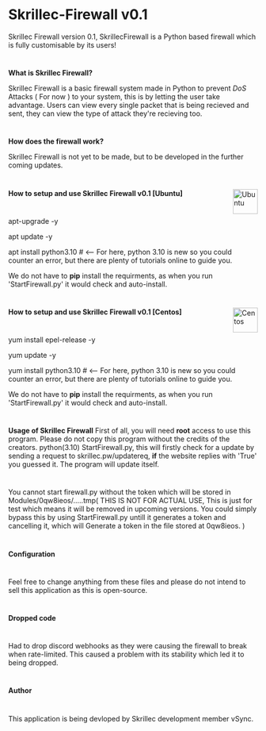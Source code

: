 # Skrillec-Firewall v0.1 
Skrillec Firewall version 0.1, SkrillecFirewall is a Python based firewall which is fully customisable by its users!

#
**What is Skrillec Firewall?**

 Skrillec Firewall is a basic firewall system made in Python to prevent *DoS* Attacks ( For now ) to your system, this is by letting the user take advantage.
 Users can view every single packet that is being recieved and sent, they can view the type of attack they're recieving too.
 #
 **How does the firewall work?**
 
 Skrillec Firewall is not yet to be made, but to be developed in the further coming updates.
 
 #
 **How to setup and use Skrillec Firewall v0.1 [Ubuntu]**
 <img align="right" alt="Ubuntu" src="https://upload.wikimedia.org/wikipedia/commons/b/b5/Former_Ubuntu_logo.svg" height="50"/>
 #
apt-upgrade -y

apt update -y

apt install python3.10 # <-- For here, python 3.10 is new so you could counter an error, but there are plenty of tutorials online to guide you.
 
 We do not have to **pip** install the requirments, as when you run 'StartFirewall.py' it would check and auto-install.
 
#
**How to setup and use Skrillec Firewall v0.1 [Centos]**
<img align="right" alt="Centos" src="https://www.pinpng.com/pngs/m/86-862942_centos-logo-hd-png-download.png" height="50"/>
#
yum install epel-release -y

yum update -y

yum install python3.10 # <-- For here, python 3.10 is new so you could counter an error, but there are plenty of tutorials online to guide you.

We do not have to **pip** install the requirments, as when you run 'StartFirewall.py' it would check and auto-install.

#
**Usage of Skrillec Firewall**
First of all, you will need **root** access to use this program.
Please do not copy this program without the credits of the creators.
python(3.10)  StartFirewall.py, this will firstly check for a update by sending a request to skrillec.pw/updatereq, **if** the website replies with 'True' you guessed it. The program will update itself.
#
You cannot start firewall.py without the token which will be stored in Modules/0qw8ieos/.....tmp( THIS IS NOT FOR ACTUAL USE, This is just for test which means it will be removed in upcoming versions. You could simply bypass this by using StartFirewall.py untill it generates a token and cancelling it, which will Generate a token in the file stored at 0qw8ieos. )

#
**Configuration**
#
Feel free to change anything from these files and please do not intend to sell this application as this is open-source.

# 
**Dropped code**
#
Had to drop discord webhooks as they were causing the firewall to break when rate-limited. This caused a problem with its stability which led it to being dropped.
#
**Author**
# 
This application is being devloped by Skrillec development member vSync.
